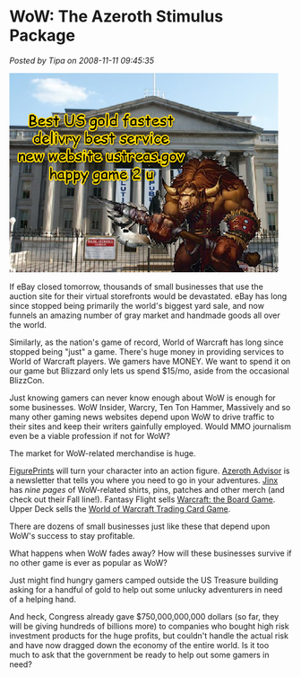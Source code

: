 # WoW: The Azeroth Stimulus Package

*Posted by Tipa on 2008-11-11 09:45:35*

![](../uploads/2008/11/ustreas.jpg "ustreas")

If eBay closed tomorrow, thousands of small businesses that use the auction site for their virtual storefronts would be devastated. eBay has long since stopped being primarily the world's biggest yard sale, and now funnels an amazing number of gray market and handmade goods all over the world.

Similarly, as the nation's game of record, World of Warcraft has long since stopped being "just" a game. There's huge money in providing services to World of Warcraft players. We gamers have MONEY. We want to spend it on our game but Blizzard only lets us spend $15/mo, aside from the occasional BlizzCon.

Just knowing gamers can never know enough about WoW is enough for some businesses. WoW Insider, Warcry, Ten Ton Hammer, Massively and so many other gaming news websites depend upon WoW to drive traffic to their sites and keep their writers gainfully employed. Would MMO journalism even be a viable profession if not for WoW?

The market for WoW-related merchandise is huge.

[FigurePrints](http://www.figureprints.com/) will turn your character into an action figure. [Azeroth Advisor](http://www.azerothadvisor.com/) is a newsletter that tells you where you need to go in your adventures. [Jinx](http://www.jinx.com/world_of_warcraft) has *nine pages* of WoW-related shirts, pins, patches and other merch (and check out their Fall line!). Fantasy Flight sells [Warcraft: the Board Game](http://www.fantasyflightgames.com/warcraft.html). Upper Deck sells the [World of Warcraft Trading Card Game](http://entertainment.upperdeck.com/wow/en/default.aspx).

There are dozens of small businesses just like these that depend upon WoW's success to stay profitable.

What happens when WoW fades away? How will these businesses survive if no other game is ever as popular as WoW?

Just might find hungry gamers camped outside the US Treasure building asking for a handful of gold to help out some unlucky adventurers in need of a helping hand.

And heck, Congress already gave $750,000,000,000 dollars (so far, they will be giving hundreds of billions more) to companies who bought high risk investment products for the huge profits, but couldn't handle the actual risk and have now dragged down the economy of the entire world. Is it too much to ask that the government be ready to help out some gamers in need?


